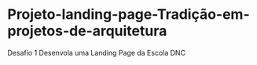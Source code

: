 # Projeto-landing-page-Tradição-em-projetos-de-arquitetura
Desafio 1 Desenvola uma Landing Page da Escola DNC
